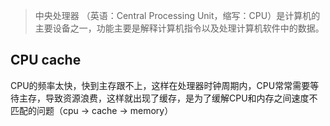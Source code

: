 > 中央处理器 （英语：Central Processing Unit，缩写：CPU）是计算机的主要设备之一，功能主要是解释计算机指令以及处理计算机软件中的数据。

## CPU cache
CPU的频率太快，快到主存跟不上，这样在处理器时钟周期内，CPU常常需要等待主存，导致资源浪费，这样就出现了缓存，是为了缓解CPU和内存之间速度不匹配的问题（cpu -> cache -> memory）

